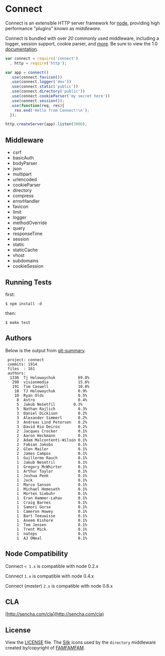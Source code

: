 
# Connect

  Connect is an extensible HTTP server framework for [node](http://nodejs.org), providing high performance "plugins" known as _middleware_.

 Connect is bundled with over _20_ commonly used middleware, including
 a logger, session support, cookie parser, and [more](http://senchalabs.github.com/connect). Be sure to view the 1.0 [documentation](http://senchalabs.github.com/connect/).

```js
var connect = require('connect')
  , http = require('http');

var app = connect()
  .use(connect.favicon())
  .use(connect.logger('dev'))
  .use(connect.static('public'))
  .use(connect.directory('public'))
  .use(connect.cookieParser('my secret here'))
  .use(connect.session());
  .use(function(req, res){
    res.end('Hello from Connect!\n');
  });

http.createServer(app).listen(3000);
```

## Middleware

  - csrf
  - basicAuth
  - bodyParser
  - json
  - multipart
  - urlencoded
  - cookieParser
  - directory
  - compress
  - errorHandler
  - favicon
  - limit
  - logger
  - methodOverride
  - query
  - responseTime
  - session
  - static
  - staticCache
  - vhost
  - subdomains
  - cookieSession

## Running Tests

first:

    $ npm install -d

then:

    $ make test

## Authors

 Below is the output from [git-summary](http://github.com/visionmedia/git-extras).

     project: connect
     commits: 1914
     files  : 161
     authors: 
      1336	Tj Holowaychuk          69.8%
       298	visionmedia             15.6%
       191	Tim Caswell             10.0%
        18	TJ Holowaychuk          0.9%
        10	Ryan Olds               0.5%
         8	Astro                   0.4%
         5	Jakub Nešetřil        0.3%
         5	Nathan Rajlich          0.3%
         3	Daniel Dickison         0.2%
         3	Alexander Simmerl       0.2%
         3	Andreas Lind Petersen   0.2%
         3	David Rio Deiros        0.2%
         2	Jacques Crocker         0.1%
         2	Aaron Heckmann          0.1%
         2	Adam Malcontenti-Wilson 0.1%
         2	Fabian Jakobs           0.1%
         2	Glen Mailer             0.1%
         2	James Campos            0.1%
         1	Guillermo Rauch         0.1%
         1	Jakub Nesetril          0.1%
         1	Gregory McWhirter       0.1%
         1	Arthur Taylor           0.1%
         1	Joshua Peek             0.1%
         1	Jxck                    0.1%
         1	Marco Sanson            0.1%
         1	Michael Hemesath        0.1%
         1	Morten Siebuhr          0.1%
         1	Eran Hammer-Lahav       0.1%
         1	Craig Barnes            0.1%
         1	Samori Gorse            0.1%
         1	Cameron Howey           0.1%
         1	Bart Teeuwisse          0.1%
         1	Aseem Kishore           0.1%
         1	Tom Jensen              0.1%
         1	Trent Mick              0.1%
         1	nateps                  0.1%
         1	AJ ONeal                0.1%



## Node Compatibility

  Connect `< 1.x` is compatible with node 0.2.x


  Connect `1.x` is compatible with node 0.4.x


  Connect (_master_) `2.x` is compatible with node 0.6.x

## CLA

 [http://sencha.com/cla](http://sencha.com/cla)

## License

View the [LICENSE](https://github.com/senchalabs/connect/blob/master/LICENSE) file. The [Silk](http://www.famfamfam.com/lab/icons/silk/) icons used by the `directory` middleware created by/copyright of [FAMFAMFAM](http://www.famfamfam.com/).